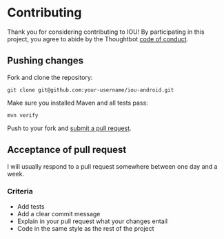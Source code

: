 # Contributing

Thank you for considering contributing to IOU! By participating in this project, you agree to abide by the Thoughtbot [code of conduct](https://thoughtbot.com/open-source-code-of-conduct).

## Pushing changes

Fork and clone the repository:

    git clone git@github.com:your-username/iou-android.git

Make sure you installed Maven and all tests pass:

    mvn verify

Push to your fork and [submit a pull request](https://github.com/ioweyou/iou-android/compare).

## Acceptance of pull request

I will usually respond to a pull request somewhere between one day and a week.

### Criteria

* Add tests
* Add a clear commit message
* Explain in your pull request what your changes entail
* Code in the same style as the rest of the project
